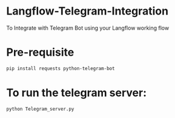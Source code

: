 # Langflow-Telegram-Integration
To Integrate with Telegram Bot using your Langflow working flow 


# Pre-requisite 
```bash
pip install requests python-telegram-bot
```

# To run the telegram server: 
```bash
python Telegram_server.py
```
